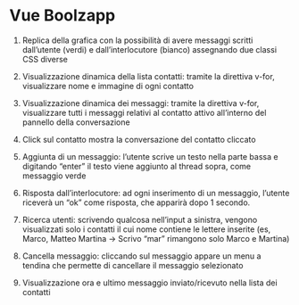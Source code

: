 # Vue Boolzapp

1. Replica della grafica con la possibilità di avere messaggi scritti dall’utente (verdi) e dall’interlocutore (bianco) assegnando due classi CSS diverse

2. Visualizzazione dinamica della lista contatti: tramite la direttiva v-for, visualizzare nome e immagine di ogni contatto

3. Visualizzazione dinamica dei messaggi: tramite la direttiva v-for, visualizzare tutti i messaggi relativi al contatto attivo all’interno del pannello della conversazione

4. Click sul contatto mostra la conversazione del contatto cliccato

5. Aggiunta di un messaggio: l’utente scrive un testo nella parte bassa e digitando “enter” il testo viene aggiunto al thread sopra, come messaggio verde

6. Risposta dall’interlocutore: ad ogni inserimento di un messaggio, l’utente riceverà un “ok” come risposta, che apparirà dopo 1 secondo.

7. Ricerca utenti: scrivendo qualcosa nell’input a sinistra, vengono visualizzati solo i contatti il cui nome contiene le lettere inserite (es, Marco, Matteo Martina -> Scrivo “mar” rimangono solo Marco e Martina)

8. Cancella messaggio: cliccando sul messaggio appare un menu a tendina che permette di cancellare il messaggio selezionato

9. Visualizzazione ora e ultimo messaggio inviato/ricevuto nella lista dei contatti 

